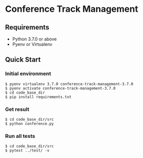 # Conference Track Management

## Requirements
* Python 3.7.0 or above
* Pyenv or Virtualenv

## Quick Start

### Initial environment
```
$ pyenv virtualenv 3.7.0 conference-track-management-3.7.0
$ pyenv activate conference-track-management-3.7.0
$ cd code_base_dir
$ pip install requirements.txt
```

### Get result
```
$ cd code_base_dir/src
$ python conference.py
```

### Run all tests
```
$ cd code_base_dir/src
$ pytest ../test/ -v
```